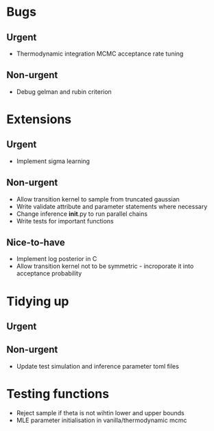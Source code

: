 # Bugs

## Urgent
- Thermodynamic integration MCMC acceptance rate tuning

## Non-urgent
- Debug gelman and rubin criterion

# Extensions

## Urgent
- Implement sigma learning

## Non-urgent
- Allow transition kernel to sample from truncated gaussian
- Write validate attribute and parameter statements where necessary
- Change inference __init__.py to run parallel chains
- Write tests for important functions

## Nice-to-have
- Implement log posterior in C
- Allow transition kernel not to be symmetric - incroporate it into acceptance probability


# Tidying up

## Urgent

## Non-urgent
- Update test simulation and inference parameter toml files

# Testing functions
- Reject sample if theta is not wihtin lower and upper bounds
- MLE parameter initialisation in vanilla/thermodynamic mcmc